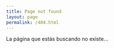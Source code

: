 ```yaml
---
title: Page not found
layout: page
permalink: /404.html
---
```


La página que estás buscando no existe...
